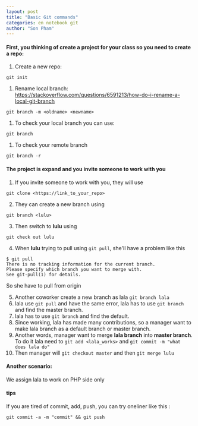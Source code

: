 ```yaml
---
layout: post
title: "Basic Git commands"
categories: en notebook git
author: "Son Pham"
---
```


#### First, you thinking of create a project for your class so you need to create a repo:  

1.  Create a new repo:  
``` 
git init
```

1.  Rename local branch:  
   https://stackoverflow.com/questions/6591213/how-do-i-rename-a-local-git-branch  
```
git branch -m <oldname> <newname>
```
1.  To check your local branch you can use:  
```
git branch
```

1.  To check your remote branch  
```
git branch -r
```

#### The project is expand and you invite someone to work with you  

1.  If you invite someone to work with you, they will use  

`git clone <https://link_to_your_repo>`

2.  They can create a new branch using  

`git branch <lulu>`

3.  Then switch to **lulu** using  

`git check out lulu`

4.  When **lulu** trying to pull using `git pull`,  she'll have a problem like this  

```
$ git pull
There is no tracking information for the current branch.
Please specify which branch you want to merge with.
See git-pull(1) for details.
```

So she have to pull from origin

5.  Another coworker create a new branch as lala `git branch lala`  
6.  lala  use `git pull` and have the same error, lala has to use `git branch` and find the master branch.  
7.  lala has to use `git branch` and find the default.  
8.  Since working, lala has made many contributions, so a manager want to make lala branch as a default branch or master branch.  
9.  Another words, manager want to merge **lala branch** into **master branch**. To do it lala need to `git add <lala_works>` and `git commit -m "what does lala do"`   
10.  Then manager will `git checkout master` and then `git merge lulu`  

#### Another scenario:  

We assign lala  to work on PHP side only  

#### tips  

If you are tired of commit, add, push, you can try oneliner like this :  
```
git commit -a -m "commit" && git push
```
